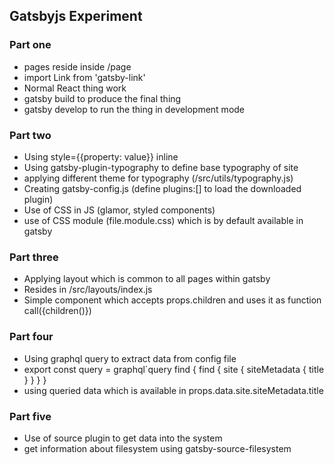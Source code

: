 ## Gatsbyjs Experiment

### Part one

- pages reside inside /page
- import Link from 'gatsby-link'
- Normal React thing work 
- gatsby build to produce the final thing
- gatsby develop to run the thing in development mode

### Part two

- Using style={{property: value}} inline
- Using gatsby-plugin-typography to define base typography of site
- applying different theme for typography (/src/utils/typography.js)
- Creating gatsby-config.js (define plugins:[] to load the downloaded plugin)
- Use of CSS in JS (glamor, styled components)
- use of CSS module (file.module.css) which is by default available in gatsby

### Part three

- Applying layout which is common to all pages within gatsby
- Resides in /src/layouts/index.js
- Simple component which accepts props.children and uses it as function call({children()})

### Part four

- Using graphql query to extract data from config file
- export const query = graphql`query find { find { site { siteMetadata { title } }  } }
- using queried data which is available in props.data.site.siteMetadata.title

### Part five

- Use of source plugin to get data into the system
- get information about filesystem using gatsby-source-filesystem
